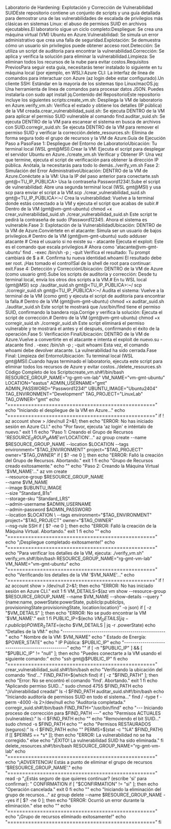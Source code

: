 Laboratorio de Hardening: Explotación y Corrección de Vulnerabilidad SUIDEste repositorio contiene un conjunto de scripts y una guía detallada para demostrar una de las vulnerabilidades de escalada de privilegios más clásicas en sistemas Linux: el abuso de permisos SUID en archivos ejecutables.El laboratorio sigue un ciclo completo:Despliegue: Se crea una máquina virtual (VM) Ubuntu en Azure.Vulnerabilidad: Se simula un error administrativo que crea una falla de seguridad.Explotación: Se demuestra cómo un usuario sin privilegios puede obtener acceso root.Detección: Se utiliza un script de auditoría para encontrar la vulnerabilidad.Corrección: Se aplica y verifica la solución para eliminar la vulnerabilidad.Limpieza: Se eliminan todos los recursos de la nube para evitar costos.Requisitos PreviosPara seguir esta guía, necesitarás tener instalado lo siguiente en tu máquina local (por ejemplo, en WSL):Azure CLI: La interfaz de línea de comandos para interactuar con Azure (az login debe estar configurado).Un cliente SSH: Estándar en la mayoría de los sistemas tipo Linux/macOS.jq: Una herramienta de línea de comandos para procesar datos JSON. Puedes instalarla con sudo apt install jq.Contenido del RepositorioEste repositorio incluye los siguientes scripts:create_vm.sh: Despliega la VM de laboratorio en Azure.verify_vm.sh: Verifica el estado y obtiene los detalles (IP pública) de la VM creada.crear_vulnerabilidad_suid.sh: Se ejecuta DENTRO de la VM para aplicar el permiso SUID vulnerable al comando find.auditar_suid.sh: Se ejecuta DENTRO de la VM para escanear el sistema en busca de archivos con SUID.corregir_suid.sh: Se ejecuta DENTRO de la VM para remover el permiso SUID y verificar la corrección.delete_resources.sh: Elimina de forma segura todo el grupo de recursos y la VM de Azure.Guía de Ejecución Paso a PasoFase 1: Despliegue del Entorno de LaboratorioUbicación: Tu terminal local (WSL gmt@MSI).Crear la VM: Ejecuta el script para desplegar el servidor Ubuntu en Azure../create_vm.sh
Verificar y Obtener IP: Una vez que termine, ejecuta el script de verificación para obtener la dirección IP pública. Anótala, la necesitarás para todo lo demás../verify_vm.sh
Fase 2: Simulación del Error AdministrativoUbicación: DENTRO de la VM de Azure.Conéctate a la VM: Usa la IP del paso anterior para conectarte.ssh gmt@<TU_IP_PÚBLICA>
Usa la contraseña Password1234!.Sube el script de vulnerabilidad: Abre una segunda terminal local (WSL gmt@MSI) y usa scp para enviar el script a la VM.scp ./crear_vulnerabilidad_suid.sh gmt@<TU_IP_PÚBLICA>:~/
Crea la vulnerabilidad: Vuelve a la terminal donde estás conectado a la VM y ejecuta el script que acabas de subir.# Dentro de la VM (gmt@vm-gmt-ubuntu)
chmod +x crear_vulnerabilidad_suid.sh
./crear_vulnerabilidad_suid.sh
Este script te pedirá la contraseña de sudo (Password1234!). Ahora el sistema es vulnerable.Fase 3: Explotación de la VulnerabilidadUbicación: DENTRO de la VM de Azure.Conviértete en el atacante: Simula ser un usuario de bajos privilegios.# Dentro de la VM (gmt@vm-gmt-ubuntu)
sudo adduser atacante # Crea el usuario si no existe
su - atacante
Ejecuta el exploit: Este es el comando que escala privilegios.# Ahora como 'atacante@vm-gmt-ubuntu'
find . -exec /bin/sh -p \; -quit
Verifica el resultado: Tu prompt cambiará de $ a #. Confirma tu nueva identidad.whoami
El resultado debe ser root. ¡Has tomado el control!Sal de la shell de root para continuar: exit.Fase 4: Detección y CorrecciónUbicación: DENTRO de la VM de Azure (como usuario gmt).Sube los scripts de auditoría y corrección: Desde tu terminal local, envía los otros dos scripts a la VM.# En tu WSL local (gmt@MSI)
scp ./auditar_suid.sh gmt@<TU_IP_PÚBLICA>:~/
scp ./corregir_suid.sh gmt@<TU_IP_PÚBLICA>:~/
Audita el sistema: Vuelve a la terminal de la VM (como gmt) y ejecuta el script de auditoría para encontrar la falla.# Dentro de la VM (gmt@vm-gmt-ubuntu)
chmod +x auditar_suid.sh
./auditar_suid.sh
Este script te mostrará que /usr/bin/find tiene el permiso SUID, confirmando la bandera roja.Corrige y verifica la solución: Ejecuta el script de corrección.# Dentro de la VM (gmt@vm-gmt-ubuntu)
chmod +x corregir_suid.sh
./corregir_suid.sh
Este script eliminará el permiso vulnerable y te mostrará el antes y el después, confirmando el éxito de la operación.Fase 5: Verificación FinalUbicación: DENTRO de la VM de Azure.Vuelve a convertirte en el atacante e intenta el exploit de nuevo.su - atacante
find . -exec /bin/sh -p \; -quit
whoami
Esta vez, el comando whoami debe devolver atacante. La vulnerabilidad ha sido cerrada.Fase Final: Limpieza del EntornoUbicación: Tu terminal local (WSL gmt@MSI).Cuando hayas terminado el laboratorio, ejecuta este script para eliminar todos los recursos de Azure y evitar costos../delete_resources.sh
Código Completo de los Scriptscreate_vm.sh#!/bin/bash
RESOURCE_GROUP_NAME="rg-gmt-vm-lab"
VM_NAME="vm-gmt-ubuntu"
LOCATION="eastus"
ADMIN_USERNAME="gmt"
ADMIN_PASSWORD="Password1234!"
UBUNTU_IMAGE="Ubuntu2404"
TAG_ENVIRONMENT="Development"
TAG_PROJECT="LinuxLab"
TAG_OWNER="gmt"
echo "=================================================="
echo "Iniciando el despliegue de la VM en Azure..."
echo "=================================================="
if ! az account show > /dev/null 2>&1; then
    echo "ERROR: No has iniciado sesión en Azure CLI."
    echo "Por favor, ejecuta 'az login' e inténtalo de nuevo."
    exit 1
fi
echo "Paso 1: Creando el Grupo de Recursos '$RESOURCE_GROUP_NAME' en '$LOCATION'..."
az group create --name $RESOURCE_GROUP_NAME --location $LOCATION --tags environment="$TAG_ENVIRONMENT" project="$TAG_PROJECT" owner="$TAG_OWNER"
if [ $? -ne 0 ]; then
    echo "ERROR: Falló la creación del Grupo de Recursos. Abortando."
    exit 1
fi
echo "Grupo de Recursos creado exitosamente."
echo ""
echo "Paso 2: Creando la Máquina Virtual '$VM_NAME'..."
az vm create \
    --resource-group $RESOURCE_GROUP_NAME \
    --name $VM_NAME \
    --image $UBUNTU_IMAGE \
    --size "Standard_B1s" \
    --storage-sku "Standard_LRS" \
    --admin-username $ADMIN_USERNAME \
    --admin-password $ADMIN_PASSWORD \
    --location $LOCATION \
    --tags environment="$TAG_ENVIRONMENT" project="$TAG_PROJECT" owner="$TAG_OWNER" \
    --nsg-rule SSH
if [ $? -ne 0 ]; then
    echo "ERROR: Falló la creación de la Máquina Virtual. Abortando."
    exit 1
fi
echo ""
echo "=================================================="
echo "¡Despliegue completado exitosamente!"
echo "=================================================="
echo "Para verificar los detalles de la VM, ejecuta: ./verify_vm.sh"
verify_vm.sh#!/bin/bash
RESOURCE_GROUP_NAME="rg-gmt-vm-lab"
VM_NAME="vm-gmt-ubuntu"
echo "=================================================="
echo "Verificando los detalles de la VM '$VM_NAME'..."
echo "=================================================="
if ! az account show > /dev/null 2>&1; then
    echo "ERROR: No has iniciado sesión en Azure CLI."
    exit 1
fi
VM_DETAILS=$(az vm show --resource-group $RESOURCE_GROUP_NAME --name $VM_NAME --show-details --query "{name:name, powerState:powerState, publicIp:publicIps, provisioningState:provisioningState, location:location}" -o json)
if [ -z "$VM_DETAILS" ]; then
    echo "ERROR: No se pudo encontrar la VM '$VM_NAME'."
    exit 1
fi
PUBLIC_IP=$(echo $VM_DETAILS | jq -r .publicIp)
POWER_STATE=$(echo $VM_DETAILS | jq -r .powerState)
echo "Detalles de la VM:"
echo "--------------------------------------------------"
echo "  Nombre de la VM:      $VM_NAME"
echo "  Estado de Energía:    $POWER_STATE"
echo "  IP Pública:           $PUBLIC_IP"
echo "--------------------------------------------------"
echo ""
if [ -n "$PUBLIC_IP" ] && [ "$PUBLIC_IP" != "null" ]; then
    echo "Puedes conectarte a la VM usando el siguiente comando:"
    echo "ssh gmt@$PUBLIC_IP"
fi
echo "=================================================="
crear_vulnerabilidad_suid.sh#!/bin/bash
echo "Verificando la ubicación del comando 'find'..."
FIND_PATH=$(which find)
if [ -z "$FIND_PATH" ]; then
    echo "Error: No se encontró el comando 'find'. Abortando."
    exit 1
fi
echo "Aplicando permiso SUID..."
sudo chmod 4755 $FIND_PATH
echo "¡Vulnerabilidad creada!"
ls -l $FIND_PATH
auditar_suid.sh#!/bin/bash
echo "Iniciando auditoría de permisos SUID en todo el sistema..."
find / -type f -perm -4000 -ls 2>/dev/null
echo "Auditoría completada."
corregir_suid.sh#!/bin/bash
FIND_PATH="/usr/bin/find"
echo "--- Iniciando proceso de corrección para $FIND_PATH ---"
echo "Permisos ACTUALES (vulnerables):"
ls -l $FIND_PATH
echo ""
echo "Removiendo el bit SUID..."
sudo chmod -s $FIND_PATH
echo ""
echo "Permisos RESTAURADOS (seguros):"
ls -l $FIND_PATH
echo ""
PERMS=$(stat -c "%A" $FIND_PATH)
if [[ $PERMS == *s* ]]; then
    echo "ERROR: La vulnerabilidad no se ha corregido."
else
    echo "¡ÉXITO! La vulnerabilidad SUID ha sido eliminada."
fi
delete_resources.sh#!/bin/bash
RESOURCE_GROUP_NAME="rg-gmt-vm-lab"
echo "=================================================="
echo "¡ADVERTENCIA! Estás a punto de eliminar el grupo de recursos '$RESOURCE_GROUP_NAME'."
echo "=================================================="
read -p "¿Estás seguro de que quieres continuar? (escribe 'si' para confirmar): " CONFIRMATION
if [ "$CONFIRMATION" != "si" ]; then
    echo "Operación cancelada."
    exit 0
fi
echo ""
echo "Iniciando la eliminación del grupo de recursos..."
az group delete --name $RESOURCE_GROUP_NAME --yes
if [ $? -ne 0 ]; then
    echo "ERROR: Ocurrió un error durante la eliminación."
else
    echo ""
    echo "=================================================="
    echo "¡Grupo de recursos eliminado exitosamente!"
    echo "=================================================="
fi
